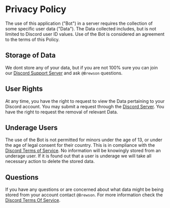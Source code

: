 # Privacy Policy

The use of this application ("Bot") in a server requires the collection of some specific user data ("Data"). The Data collected includes, but is not limited to Discord user ID values. Use of the Bot is considered an agreement to the terms of this Policy. 

## Storage of Data

We dont store any of your data, but if you are not 100% sure you can join our [Discord Support Server](https://discord.gg/fKbRCWFYDn) and ask `@Brewson` questions.

## User Rights

At any time, you have the right to request to view the Data pertaining to your Discord account. You may submit a request through the [Discord Server](https://discord.gg/fKbRCWFYDn). You have the right to request the removal of relevant Data.

## Underage Users

The use of the Bot is not permitted for minors under the age of 13, or under the age of legal consent for their country. This is in compliance with the [Discord Terms of Service](https://discord.com/terms). No information will be knowingly stored from an underage user. If it is found out that a user is underage we will take all necessary action to delete the stored data.

## Questions

If you have any questions or are concerned about what data might be being stored from your account contact `@Brewson`. For more information check the [Discord Terms Of Service](https://discord.com/terms).
